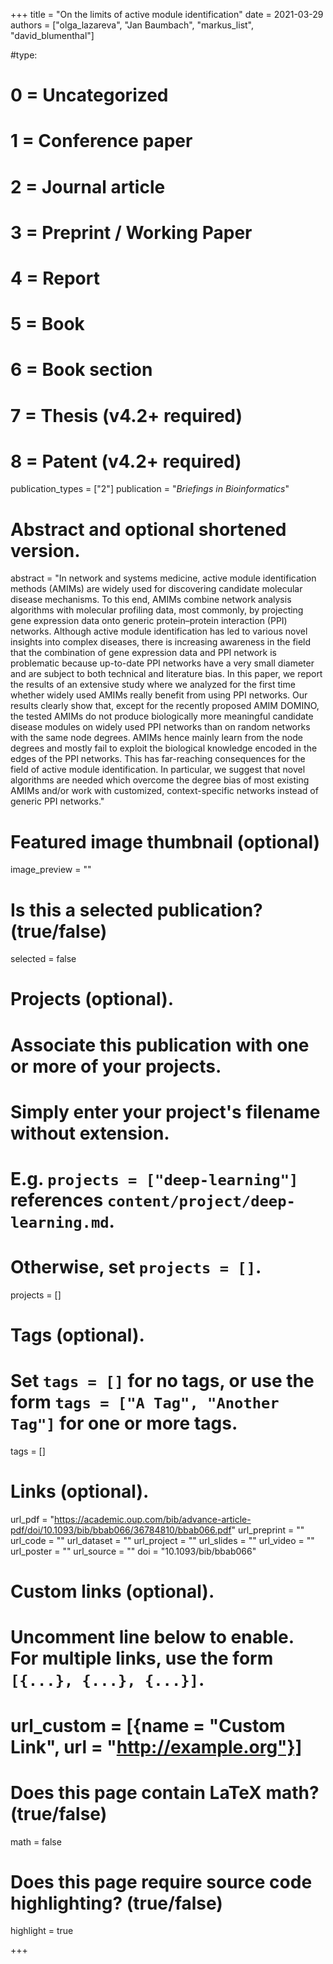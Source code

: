 +++
title = "On the limits of active module identification"
date = 2021-03-29
authors = ["olga_lazareva", "Jan Baumbach", "markus_list", "david_blumenthal"]

#type:
#    0 = Uncategorized
#    1 = Conference paper
#    2 = Journal article
#    3 = Preprint / Working Paper
#    4 = Report
#    5 = Book
#    6 = Book section
#    7 = Thesis (v4.2+ required)
#    8 = Patent (v4.2+ required)
publication_types = ["2"]
publication = "*Briefings in Bioinformatics*"

# Abstract and optional shortened version.
abstract = "In network and systems medicine, active module identification methods (AMIMs) are widely used for discovering candidate molecular disease mechanisms. To this end, AMIMs combine network analysis algorithms with molecular profiling data, most commonly, by projecting gene expression data onto generic protein–protein interaction (PPI) networks. Although active module identification has led to various novel insights into complex diseases, there is increasing awareness in the field that the combination of gene expression data and PPI network is problematic because up-to-date PPI networks have a very small diameter and are subject to both technical and literature bias. In this paper, we report the results of an extensive study where we analyzed for the first time whether widely used AMIMs really benefit from using PPI networks. Our results clearly show that, except for the recently proposed AMIM DOMINO, the tested AMIMs do not produce biologically more meaningful candidate disease modules on widely used PPI networks than on random networks with the same node degrees. AMIMs hence mainly learn from the node degrees and mostly fail to exploit the biological knowledge encoded in the edges of the PPI networks. This has far-reaching consequences for the field of active module identification. In particular, we suggest that novel algorithms are needed which overcome the degree bias of most existing AMIMs and/or work with customized, context-specific networks instead of generic PPI networks."

# Featured image thumbnail (optional)
image_preview = ""

# Is this a selected publication? (true/false)
selected = false

# Projects (optional).
#   Associate this publication with one or more of your projects.
#   Simply enter your project's filename without extension.
#   E.g. `projects = ["deep-learning"]` references `content/project/deep-learning.md`.
#   Otherwise, set `projects = []`.
projects = []

# Tags (optional).
#   Set `tags = []` for no tags, or use the form `tags = ["A Tag", "Another Tag"]` for one or more tags.
tags = []

# Links (optional).
url_pdf = "https://academic.oup.com/bib/advance-article-pdf/doi/10.1093/bib/bbab066/36784810/bbab066.pdf"
url_preprint = ""
url_code = ""
url_dataset = ""
url_project = ""
url_slides = ""
url_video = ""
url_poster = ""
url_source = ""
doi = "10.1093/bib/bbab066"

# Custom links (optional).
#   Uncomment line below to enable. For multiple links, use the form `[{...}, {...}, {...}]`.
# url_custom = [{name = "Custom Link", url = "http://example.org"}]

# Does this page contain LaTeX math? (true/false)
math = false

# Does this page require source code highlighting? (true/false)
highlight = true

+++
